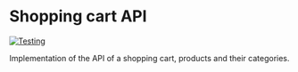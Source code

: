 # Shopping cart API
[![Testing](https://github.com/BorisPlaton/shopping_cart_api/actions/workflows/testing.yml/badge.svg)](https://github.com/BorisPlaton/shopping_cart_api/actions/workflows/testing.yml)

Implementation of the API of a shopping cart, products and their categories.
